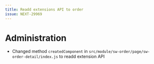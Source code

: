 ```yaml
---
title: Readd extensions API to order
issue: NEXT-29969
---
```

# Administration
* Changed method `createdComponent` in `src/module/sw-order/page/sw-order-detail/index.js` to readd extension API
